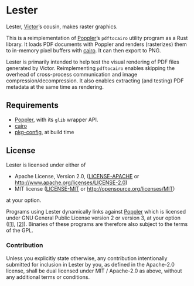 # Lester

Lester, [Victor]’s cousin, makes raster graphics.

This is a reimplementation of [Poppler]’s `pdftocairo` utility program as a Rust library.
It loads PDF documents with Poppler
and renders (rasterizes) them to in-memory pixel buffers with [cairo].
It can then export to PNG.

Lester is primarily intended to help test the visual rendering of PDF files generated by Victor.
Reimplementing `pdftocairo` enables skipping the overhead of cross-process communication
and image compression/decompression.
It also enables extracting (and testing) PDF metadata at the same time as rendering.


## Requirements

* [Poppler], with its `glib` wrapper API.
* [cairo]
* [pkg-config], at build time


[Victor]: https://github.com/SimonSapin/victor
[Poppler]: https://poppler.freedesktop.org/
[cairo]: https://www.cairographics.org/
[pkg-config]: https://www.freedesktop.org/wiki/Software/pkg-config/


## License

Lester is licensed under either of

 * Apache License, Version 2.0, ([LICENSE-APACHE](LICENSE-APACHE) or
   http://www.apache.org/licenses/LICENSE-2.0)
 * MIT license ([LICENSE-MIT](LICENSE-MIT) or
   http://opensource.org/licenses/MIT)

at your option.

Programs using Lester dynamically links against [Poppler](https://poppler.freedesktop.org/)
which is licensed under GNU General Public License version 2 or version 3, at your option
([[1]](https://cgit.freedesktop.org/poppler/poppler/tree/README?id=poppler-0.61#n28),
 [[2]](https://cgit.freedesktop.org/poppler/poppler/tree/README-XPDF?id=poppler-0.61#n32)).
Binaries of these programs are therefore also subject to the terms of the GPL.



### Contribution

Unless you explicitly state otherwise, any contribution intentionally submitted
for inclusion in Lester by you, as defined in the Apache-2.0 license,
shall be dual licensed under MIT / Apache-2.0 as above, without any additional terms or conditions.

